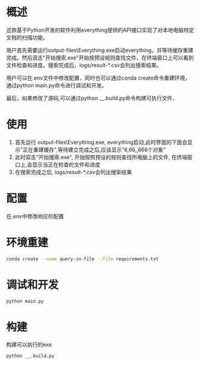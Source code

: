 # 概述

这款基于Python开发的软件利用everything提供的API接口实现了对本地电脑特定文档的扫描功能。

用户首先需要运行output-files\Everything.exe启动everything，并等待缓存重建完成。然后双击"开始搜索.exe"开始按预设规则查找文件，在终端窗口上可以看到文件检查和进度。搜索完成后，logs/result-*.csv会列出搜索结果。

用户可以在.env文件中修改配置，同时也可以通过conda create命令重建环境，通过python main.py命令进行调试和开发。

最后，如果修改了源码,可以通过python __.build.py命令构建可执行文件。

# 使用

1. 首先运行 output-files\Everything.exe, everything启动,此时界面的下面会显示"正在重建缓存",等待建立完成之后,应该显示"6,66,,666个对象"
2. 此时双击"开始搜索.exe", 开始按照预设的规则查找所电脑上的文件, 在终端窗口上,会显示当正在检查的文件和进度
3. 在搜索完成之后, logs/result-*.csv会列出搜索结果

# 配置
在.env中修改响应的配置

# 环境重建

```bash
conda create --name query-in-file --file requirements.txt
```

# 调试和开发
```bash
python main.py
```


# 构建
构建可以执行的exe
```bash
python __.build.py
```